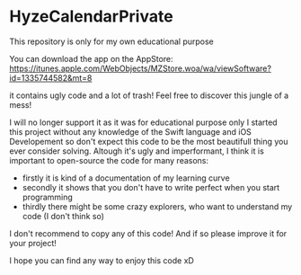 # HyzeCalendarPrivate

This repository is only for my own educational purpose

You can download the app on the AppStore: https://itunes.apple.com/WebObjects/MZStore.woa/wa/viewSoftware?id=1335744582&mt=8

it contains ugly code and a lot of trash!
Feel free to discover this jungle of a mess!

I will no longer support it as it was for educational purpose only
I started this project without any knowledge of the Swift language and iOS Developement so don't expect this code to be the most beautifull thing you ever consider solving. Altough it's ugly and imperformant, I think it is important to open-source the code for many reasons:

- firstly it is kind of a documentation of my learning curve
- secondly it shows that you don't have to write perfect when you start programming
- thirdly there might be some crazy explorers, who want to understand my code (I don't think so)

I don't recommend to copy any of this code! And if so please improve it for your project!

I hope you can find any way to enjoy this code xD

